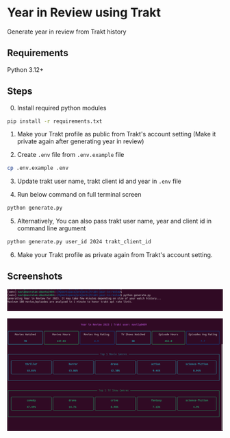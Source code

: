 # Year in Review using Trakt

Generate year in review from Trakt history

## Requirements

Python 3.12+

## Steps

0. Install required python modules

```bash
pip install -r requirements.txt
```

1. Make your Trakt profile as public from Trakt's account setting (Make it private again after generating year in review)

2. Create `.env` file from `.env.example` file

```bash
cp .env.example .env
```

3. Update trakt user name, trakt client id and year in `.env` file

4. Run below command on full terminal screen

```bash
python generate.py
```

5. Alternatively, You can also pass trakt user name, year and client id in command line argument

```bash
python generate.py user_id 2024 trakt_client_id
```

6. Make your Trakt profile as private again from Trakt's account setting.

## Screenshots

![](Screenshot-1.png)


![](Screenshot-2.png)
